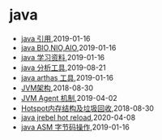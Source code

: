 # java
* [java 引用](/java-reference),2019-01-16
* [java BIO,NIO,AIO](/java-nio),2019-01-16
* [java 学习资料](/java-guide),2019-01-16
* [java 分析工具](/tools/java-tools),2019-08-21
* [java arthas 工具](/tools/java-tool-arthas),2019-01-16
* [JVM架构](/jvm/java-jvm-arch),2018-08-30
* [JVM Agent 机制](/jvm/java-jvm-agent),2019-04-02
* [Hotspot内存结构及垃圾回收](/jvm/java-hotspot-jvm-memory-gc),2018-08-30
* [java jrebel hot reload](/jvm/java-hot-reload),2020-04-08
* [java ASM 字节码操作](/jvm/java-bytes-asm),2019-01-16
